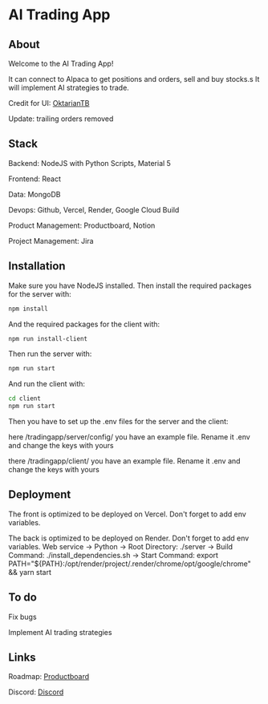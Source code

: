 # AI Trading App



## About
Welcome to the AI Trading App!

It can connect to Alpaca to get positions and orders, sell and buy stocks.s
It will implement AI strategies to trade.


Credit for UI: [OktarianTB](https://github.com/OktarianTB/stock-trading-simulator) 


Update: trailing orders removed

## Stack
Backend: NodeJS with Python Scripts, Material 5

Frontend: React

Data: MongoDB

Devops: Github, Vercel, Render, Google Cloud Build

Product Management: Productboard, Notion

Project Management: Jira


## Installation
Make sure you have NodeJS installed. Then install the required packages for the server with:

```sh
npm install
```

And the required packages for the client with:
```sh
npm run install-client
```


Then run the server with:
```sh
npm run start
```
And run the client with:
```sh
cd client
npm run start
```

Then you have to set up the .env files for the server and the client:

here  /tradingapp/server/config/ you have an example file. Rename it .env and change the keys with yours

there /tradingapp/client/  you have an example file. Rename it .env and change the keys with yours


## Deployment
The front is optimized to be deployed on Vercel. Don't forget to add env variables.

The back is optimized to be deployed on Render. Don't forget to add env variables.
Web service → Python → Root Directory: ./server → Build Command: ./install_dependencies.sh → Start Command:
export PATH="${PATH}:/opt/render/project/.render/chrome/opt/google/chrome" && yarn start


## To do
Fix bugs

Implement AI trading strategies


## Links
Roadmap: [Productboard](https://roadmap.productboard.com/21c090eb-9351-42c4-a248-b59747aa299f) 

Discord: [Discord](https://discord.gg/Neu7KBrhV3) 




